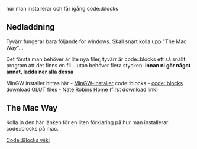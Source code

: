 hur man installerar och får igång code::blocks

## Nedladdning
Tyvärr fungerar bara följande för windows. Skall snart kolla upp "The Mac Way"...

Det första man behöver är lite nya filer, tyvärr är code::blocks ett så snällt program att det finns en fil... utan behöver flera stycken: **innan ni gör något annat, ladda ner alla dessa**

MinGW installer hittas här - [MinGW-installer](http://sourceforge.net/project/showfiles.php?group_id=2435&package_id=240780&release_id=529741)
code::blocks - [code::blocks download](http://codeblocks.org/downloads.shtml)
GLUT files - [Nate Robins Home](http://www.xmission.com/~nate/glut.html) (first download link)

## The Mac Way
Kolla in den här länken för en liten förklaring på hur man installerar code::blocks på mac.

[Code::Blocks wiki](http://wiki.codeblocks.org/index.php?title=Installing_Code::Blocks_nightly_build_on_Mac_OS_X)